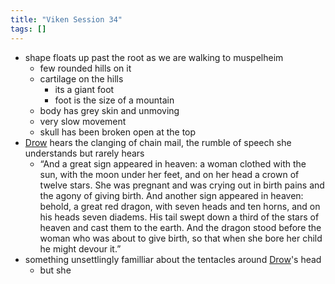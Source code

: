 ```yaml
---
title: "Viken Session 34"
tags: []
---
```


- shape floats up past the root as we are walking to muspelheim
    -  few rounded hills on it
    - cartilage on the hills
        - its a giant foot
        - foot is the size of a mountain
    - body has grey skin and unmoving
    - very slow movement
    - skull has been broken open at the top
- [Drow](posts/PCs/Drow.md) hears the clanging of chain mail, the rumble of speech she understands but rarely hears
    - “And a great sign appeared in heaven: a woman clothed with the sun, with the moon under her feet, and on her head a crown of twelve stars. She was pregnant and was crying out in birth pains and the agony of giving birth. And another sign appeared in heaven: behold, a great red dragon, with seven heads and ten horns, and on his heads seven diadems. His tail swept down a third of the stars of heaven and cast them to the earth. And the dragon stood before the woman who was about to give birth, so that when she bore her child he might devour it.”
- something unsettlingly familliar about the tentacles around [Drow](posts/PCs/Drow.md)'s head 
    - but she

